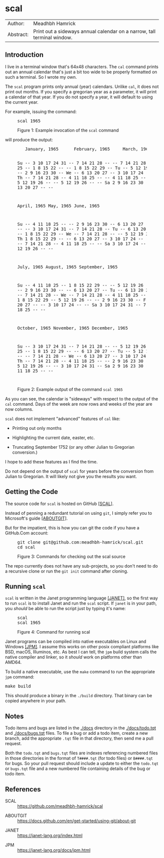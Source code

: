 <body>

<div id="content">

<a name="/"></a>
<h1>scal</h1>

<a name="/0"></a>

<table class="meta">
<tbody>
<tr>
<td>Author:</td>
<td>Meadhbh Hamrick</td>
</tr>
<tr>
<td>Abstract:</td>
<td>Print out a sideways annual calendar on a narrow, tall terminal window.</td>
</tr>
</tbody>
</table>

<a name="/introduction"></a>
<h2>Introduction</h2>

<p>

I live in a terminal window that's 64x48 characters.
The <code>cal</code> command prints out an annual calendar that's just a bit too wide to be properly formatted on such a terminal.
So I wrote my own.

</p>

<p>

The <code>scal</code> program prints only annual (year) calendars.
Unlike <code>cal</code>, it does not print out months.
If you specify a gregorian year as a parameter, it will print a calendar of that year.
If you do not specify a year, it will default to using the current year.

</p>

<p>

For example, issuing the command:

</p>

<figure>
<pre class="captioned">scal 1965</pre>
<figcaption>Figure 1: Example invocation of the <code>scal</code> command</figcaption>
</figure>

<p>

will produce the output:

</p>

<figure>
<pre class="captioned">
   January, 1965      February, 1965     March, 1965

Su --  3 10 17 24 31  --  7 14 21 28 --  --  7 14 21 28 --
Mo --  4 11 18 25 --   1  8 15 22 -- --   1  8 15 22 29 --
Tu --  5 12 19 26 --   2  9 16 23 -- --   2  9 16 23 30 --
We --  6 13 20 27 --   3 10 17 24 -- --   3 10 17 24 31 --
Th --  7 14 21 28 --   4 11 18 25 -- --   4 11 18 25 -- --
Fr  1  8 15 22 29 --   5 12 19 26 -- --   5 12 19 26 -- --
Sa  2  9 16 23 30 --   6 13 20 27 -- --   6 13 20 27 -- --

   April, 1965        May, 1965          June, 1965

Su --  4 11 18 25 --  --  2  9 16 23 30  --  6 13 20 27 --
Mo --  5 12 19 26 --  --  3 10 17 24 31  --  7 14 21 28 --
Tu --  6 13 20 27 --  --  4 11 18 25 --   1  8 15 22 29 --
We --  7 14 21 28 --  --  5 12 19 26 --   2  9 16 23 30 --
Th  1  8 15 22 29 --  --  6 13 20 27 --   3 10 17 24 -- --
Fr  2  9 16 23 30 --  --  7 14 21 28 --   4 11 18 25 -- --
Sa  3 10 17 24 -- --   1  8 15 22 29 --   5 12 19 26 -- --

   July, 1965         August, 1965       September, 1965

Su --  4 11 18 25 --   1  8 15 22 29 --  --  5 12 19 26 --
Mo --  5 12 19 26 --   2  9 16 23 30 --  --  6 13 20 27 --
Tu --  6 13 20 27 --   3 10 17 24 31 --  --  7 14 21 28 --
We --  7 14 21 28 --   4 11 18 25 -- --   1  8 15 22 29 --
Th  1  8 15 22 29 --   5 12 19 26 -- --   2  9 16 23 30 --
Fr  2  9 16 23 30 --   6 13 20 27 -- --   3 10 17 24 -- --
Sa  3 10 17 24 31 --   7 14 21 28 -- --   4 11 18 25 -- --

   October, 1965      November, 1965     December, 1965

Su --  3 10 17 24 31  --  7 14 21 28 --  --  5 12 19 26 --
Mo --  4 11 18 25 --   1  8 15 22 29 --  --  6 13 20 27 --
Tu --  5 12 19 26 --   2  9 16 23 30 --  --  7 14 21 28 --
We --  6 13 20 27 --   3 10 17 24 -- --   1  8 15 22 29 --
Th --  7 14 21 28 --   4 11 18 25 -- --   2  9 16 23 30 --
Fr  1  8 15 22 29 --   5 12 19 26 -- --   3 10 17 24 31 --
Sa  2  9 16 23 30 --   6 13 20 27 -- --   4 11 18 25 -- --

</pre>
<figcaption>Figure 2: Example output of the command <code>scal 1965</code></figcaption>
</figure>

<p>

As you can see, the calendar is "sideways" with respect to the output of the <code>cal</code> command.
Days of the week are now rows and weeks of the year are now columns.

</p>

<p>

<code>scal</code> does not implement "advanced" features of <code>cal</code> like:

</p>

<ul>

<li>

<p>

Printing out only months

</p>

</li>

<li>

<p>

Highlighting the current date, easter, etc.

</p>

</li>

<li>

<p>

Truncating September 1752 (or any other Julian to Gregorian conversion.)

</p>

</li>

</ul>

<p>

I hope to add these features as I find the time.

</p>

<p>

Do not depend on the output of <code>scal</code> for years before the conversion from Julian to Gregorian.
It will likely not give you the results you want.

</p>


<h2>Getting the Code</h2>

<p>

The source code for <code>scal</code> is hosted on GitHub <a href="#/references/SCAL">[SCAL]</a>.

</p>

<p>

Instead of penning a redundant tutorial on using <code>git</code>, I simply refer you to Microsoft's guide <a href="#/references/ABOUTGIT">[ABOUTGIT]</a>.

</p>

<p>

But for the impatient, this is how you can git the code if you have a GitHub.Com account:

</p>

<figure>
<pre class="captioned">git clone git@github.com:meadhbh-hamrick/scal.git
cd scal</pre>
<figcaption>Figure 3: Commands for checking out the scal source</figcaption>
</figure>

<p>

The repo currently does not have any sub-projects, so you don't need to do a recursive clone or run the <code>git init</code> command after cloning.

</p>

<h2>Running <code>scal</code></h2>

<p>
<code>scal</code> is written in the Janet programming language <a href="#/references/JANET">[JANET]</a>, so the first way to run <code>scal</code> is to install Janet and run the <code>scal</code> script.
If <code>janet</code> is in your path, you <i>should</i> be able to run the script just by typing it's name:

<figure>
<pre class="captioned">scal
scal 1965
</pre>
<figcaption>Figure 4: Command for running scal</figcaption>
</figure>

<p>

Janet programs can be compiled into native executables on Linux and Windows <a href="#/references/JPM">[JPM]</a>.
I assume this works on other posix compliant platforms like BSD, macOS, Illuminos, etc.
As best I can tell, the <code>jpm</code> build system calls the native compiler and linker, so it <i>should</i> work on platforms other than AMD64.

</p>

<p>

To build a native executable, use the <code>make</code> command to run the appropriate <code>jpm</code> command:

</p>

<pre>make build</pre>

<p>

This should produce a binary in the <code>./build</code> directory.
That binary can be copied anywhere in your path.

</p>

<h2>Notes</h2>

<p>

Todo items and bugs are listed in the <a href="./docs">./docs</a> directory in the <a href="./docs/todo.tqt">./docs/todo.tqt</a> and <a href="./docs/bugs.tqt">./docs/bugs.tqt</a> files.
To file a bug or add a todo item, create a new branch, add the appropriate <code>.tqt</code> file in that directory, then send me a pull request.

</p>

<p>

Both the <code>todo.tqt</code> and <code>bugs.tqt</code> files are indexes referencing numbered files in those directories in the format of <code>T####.tqt</code> (for todo files) or <code>B####.tqt</code> for bugs.
So your pull request should include a update to either the <code>todo.tqt</code> or <code>bugs.tqt</code> file and a new numbered file containing details of the bug or todo item.

</p>

<h2>References</h2>

<dl class="references">

<a name="/references/SCAL"></a>
<dt>SCAL</dt>
<dd><a href="https://github.com/meadhbh-hamrick/scal">https://github.com/meadhbh-hamrick/scal</a></dd>

<a name="/references/ABOUTGIT"></a>
<dt>ABOUTGIT</dt>
<dd><a href="https://docs.github.com/en/get-started/using-git/about-git">https://docs.github.com/en/get-started/using-git/about-git</a></dd>

<a name="/references/JANET"></a>
<dt>JANET</dt>
<dd><a href="https://janet-lang.org/index.html">https://janet-lang.org/index.html</a></dd>

<a name="/references/JPM"></a>
<dt>JPM</dt>
<dd><a href="https://janet-lang.org/docs/jpm.html">https://janet-lang.org/docs/jpm.html</a></dd>

</dl>
</div>
